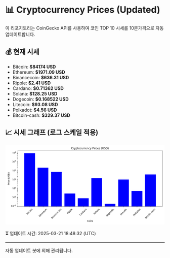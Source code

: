 
# 📊 Cryptocurrency Prices (Updated)

이 리포지토리는 CoinGecko API를 사용하여 코인 TOP 10 시세를 10분가격으로 자동 업데이트합니다.

## 💰 현재 시세
- Bitcoin: **$84174 USD**
- Ethereum: **$1971.09 USD**
- Binancecoin: **$636.31 USD**
- Ripple: **$2.41 USD**
- Cardano: **$0.71362 USD**
- Solana: **$128.25 USD**
- Dogecoin: **$0.168522 USD**
- Litecoin: **$93.08 USD**
- Polkadot: **$4.56 USD**
- Bitcoin-cash: **$329.37 USD**

## 📈 시세 그래프 (로그 스케일 적용)
![Crypto Prices](crypto_prices.png)

⏳ 업데이트 시간: 2025-03-21 18:48:32 (UTC)

---
자동 업데이트 봇에 의해 관리됩니다.
